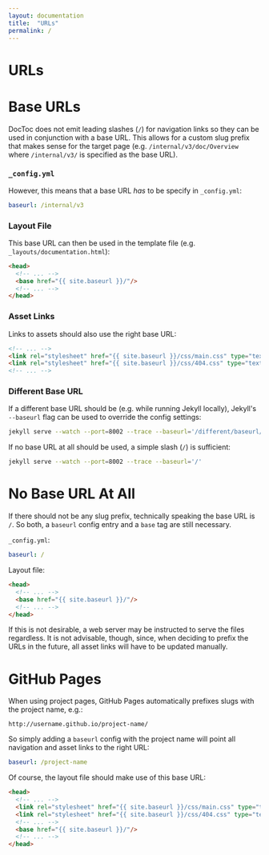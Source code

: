 ```yaml
---
layout: documentation
title:  "URLs"
permalink: /
---
```


# URLs

# Base URLs

DocToc does not emit leading slashes (`/`) for navigation links so they can be used in conjunction with a base URL. This allows for a custom slug prefix that makes sense for the target page (e.g. `/internal/v3/doc/Overview` where `/internal/v3/` is specified as the base URL).

### `_config.yml`

However, this means that a base URL *has* to be specify in `_config.yml`:

```yaml
baseurl: /internal/v3
```

### Layout File

This base URL can then be used in the template file (e.g. `_layouts/documentation.html`):

```html
<head>
  <!-- ... -->
  <base href="{{ site.baseurl }}/"/>
  <!-- ... -->
</head>
```

### Asset Links

Links to assets should also use the right base URL:

```html
<!-- ... -->
<link rel="stylesheet" href="{{ site.baseurl }}/css/main.css" type="text/css" media="screen" />
<link rel="stylesheet" href="{{ site.baseurl }}/css/404.css" type="text/css" media="screen" />
<!-- ... -->
```

### Different Base URL

If a different base URL should be (e.g. while running Jekyll locally), Jekyll's `--baseurl` flag can be used to override the config settings:

``` bash
jekyll serve --watch --port=8002 --trace --baseurl='/different/baseurl/'
```

If no base URL at all should be used, a simple slash (`/`) is sufficient:

``` bash
jekyll serve --watch --port=8002 --trace --baseurl='/'
```

# No Base URL At All

If there should not be any slug prefix, technically speaking the base URL is `/`. So both, a `baseurl` config entry and a `base` tag are still necessary.

`_config.yml`:

```yaml
baseurl: /
```

Layout file:


```html
<head>
  <!-- ... -->
  <base href="{{ site.baseurl }}/"/>
  <!-- ... -->
</head>
```

If this is not desirable, a web server may be instructed to serve the files regardless. It is not advisable, though, since, when deciding to prefix the URLs in the future, all asset links will have to be updated manually.


# GitHub Pages

When using project pages, GitHub Pages automatically prefixes slugs with the project name, e.g.:

```
http://username.github.io/project-name/
```

So simply adding a `baseurl` config with the project name will point all navigation and asset links to the right URL:

```yaml
baseurl: /project-name
```

Of course, the layout file should make use of this base URL:

```html
<head>
  <!-- ... -->
  <link rel="stylesheet" href="{{ site.baseurl }}/css/main.css" type="text/css" media="screen" />
  <link rel="stylesheet" href="{{ site.baseurl }}/css/404.css" type="text/css" media="screen" />
  <!-- ... -->
  <base href="{{ site.baseurl }}/"/>
  <!-- ... -->
</head>
```
